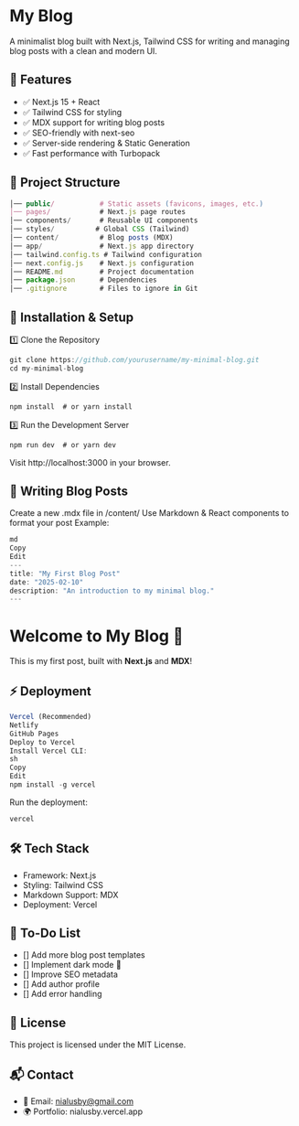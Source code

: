 # My Blog

A minimalist blog built with Next.js, Tailwind CSS for writing and managing blog posts with a clean and modern UI.

## 🚀 Features

- ✅ Next.js 15 + React
- ✅ Tailwind CSS for styling
- ✅ MDX support for writing blog posts
- ✅ SEO-friendly with next-seo
- ✅ Server-side rendering & Static Generation
- ✅ Fast performance with Turbopack

## 📂 Project Structure

```js
│── public/           # Static assets (favicons, images, etc.)
│── pages/            # Next.js page routes
│── components/       # Reusable UI components
│── styles/          # Global CSS (Tailwind)
│── content/          # Blog posts (MDX)
│── app/              # Next.js app directory
│── tailwind.config.ts # Tailwind configuration
│── next.config.js    # Next.js configuration
│── README.md         # Project documentation
│── package.json      # Dependencies
│── .gitignore        # Files to ignore in Git
```

## 🔧 Installation & Setup

1️⃣ Clone the Repository

```js 
git clone https://github.com/yourusername/my-minimal-blog.git
cd my-minimal-blog
```

2️⃣ Install Dependencies
```js
npm install  # or yarn install
```

3️⃣ Run the Development Server
```js
npm run dev  # or yarn dev
```
Visit http://localhost:3000 in your browser.


## 📝 Writing Blog Posts
Create a new .mdx file in /content/
Use Markdown & React components to format your post
Example:
```js
md
Copy
Edit
---
title: "My First Blog Post"
date: "2025-02-10"
description: "An introduction to my minimal blog."
---
```
# Welcome to My Blog 🎉

This is my first post, built with **Next.js** and **MDX**!
## ⚡ Deployment

```js
Vercel (Recommended)
Netlify
GitHub Pages
Deploy to Vercel
Install Vercel CLI:
sh
Copy
Edit
npm install -g vercel
```
Run the deployment:
```js
vercel
```


## 🛠 Tech Stack
- Framework: Next.js
- Styling: Tailwind CSS
- Markdown Support: MDX
- Deployment: Vercel

## 📌 To-Do List
 - [] Add more blog post templates
 - [] Implement dark mode 🌙
 - [] Improve SEO metadata
 - [] Add author profile
 - [] Add error handling

## 📜 License
This project is licensed under the MIT License.

## 📬 Contact
- 📧 Email: nialusby@gmail.com
- 🌍 Portfolio: nialusby.vercel.app

